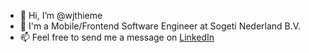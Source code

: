 - 👋 Hi, I’m @wjthieme
- 👀 I'm a Mobile/Frontend Software Engineer at Sogeti Nederland B.V.
- 📫 Feel free to send me a message on [LinkedIn](https://linkedin.com/in/wjthieme)
